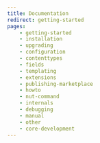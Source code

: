 ```yaml
---
title: Documentation
redirect: getting-started
pages:
    - getting-started
    - installation
    - upgrading
    - configuration
    - contenttypes
    - fields
    - templating
    - extensions
    - publishing-marketplace
    - howto
    - nut-command
    - internals
    - debugging
    - manual
    - other
    - core-development
---
```

